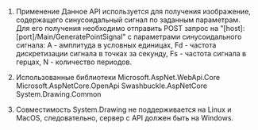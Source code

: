 1. Применение
    Данное API используется для получения изображение, содержащего синусоидальный сигнал по заданным параметрам.
    Для его получения необходимо отправить POST запрос на "[host]:[port]/Main/GeneratePointSignal" с параметрами синусоидального сигнала: 
    А - амплитуда в условных единицах, 
    Fd - частота дискретизации сигнала в точках за секунду, 
    Fs - частота сигнала в герцах, 
    N - количество периодов.

2. Использованные библиотеки
    Microsoft.AspNet.WebApi.Core
    Microsoft.AspNetCore.OpenApi
    Swashbuckle.AspNetCore
    System.Drawing.Common

3. Совместимость
    System.Drawing не поддерживается на Linux и MacOS, следовательно, сервер с API должен быть на Windows.
